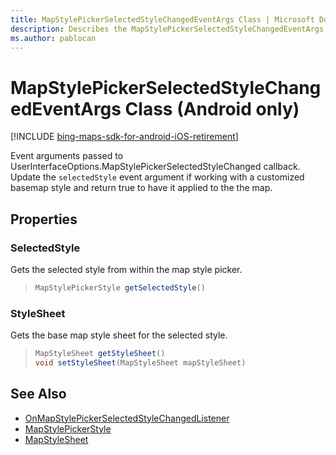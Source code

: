 ```yaml
---
title: MapStylePickerSelectedStyleChangedEventArgs Class | Microsoft Docs
description: Describes the MapStylePickerSelectedStyleChangedEventArgs class for Android and outlines the SelectStyle and StyleSheet properties.
ms.author: pablocan
---
```


# MapStylePickerSelectedStyleChangedEventArgs Class (Android only)

[!INCLUDE [bing-maps-sdk-for-android-iOS-retirement](../../../includes/bing-maps-sdk-for-android-iOS-retirement.md)]

Event arguments passed to UserInterfaceOptions.MapStylePickerSelectedStyleChanged callback. Update the `selectedStyle` event argument if working with a customized basemap style and return true to have it applied to the the map.

## Properties

### SelectedStyle

Gets the selected style from within the map style picker.

>```java
> MapStylePickerStyle getSelectedStyle()
>```

### StyleSheet

Gets the base map style sheet for the selected style.

>```java
> MapStyleSheet getStyleSheet()
> void setStyleSheet(MapStyleSheet mapStyleSheet)
>```

## See Also

* [OnMapStylePickerSelectedStyleChangedListener](OnMapStylePickerSelectedStyleChangedListener-interface.md)
* [MapStylePickerStyle](../MapStylePickerStyle-enumeration.md)
* [MapStyleSheet](../MapStyleSheet-class.md)
